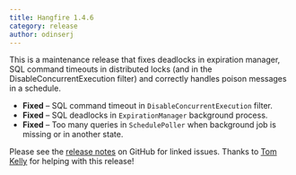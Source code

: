 ```yaml
---
title: Hangfire 1.4.6
category: release
author: odinserj
---
```


This is a maintenance release that fixes deadlocks in expiration manager, SQL command timeouts in distributed locks (and in the DisableConcurrentExecution filter) and correctly handles poison messages in a schedule.

* **Fixed** – SQL command timeout in `DisableConcurrentExecution` filter.
* **Fixed** – SQL deadlocks in `ExpirationManager` background process.
* **Fixed** – Too many queries in `SchedulePoller` when background job is missing or in another state.

Please see the [release notes](https://github.com/HangfireIO/Hangfire/releases/tag/v1.4.6) on GitHub for linked issues. Thanks to [Tom Kelly](https://github.com/Tom-Kelly) for helping with this release!